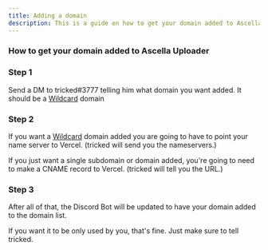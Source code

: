 ```yaml
---
title: Adding a domain
description: This is a guide on how to get your domain added to Ascella Uploader
---
```


### How to get your domain added to Ascella Uploader

### Step 1

Send a DM to tricked#3777 telling him what domain you want added. It should be a [Wildcard](https://en.wikipedia.org/wiki/Wildcard_DNS_record) domain

### Step 2

If you want a [Wildcard](https://en.wikipedia.org/wiki/Wildcard_DNS_record) domain added you are going to have to point your name server to Vercel. (tricked will send you the nameservers.)

If you just want a single subdomain or domain added, you're going to need to make a CNAME record to Vercel. (tricked will tell you the URL.)

### Step 3

After all of that, the Discord Bot will be updated to have your domain added to the domain list.

If you want it to be only used by you, that's fine. Just make sure to tell tricked.
